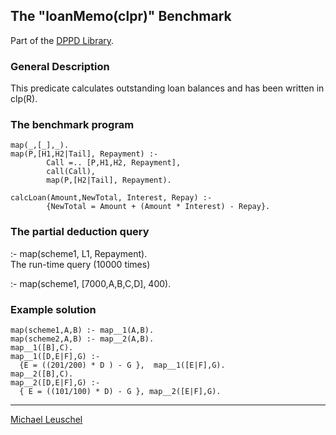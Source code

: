 The "loanMemo(clpr)" Benchmark
------------------------------

Part of the [DPPD
Library](http://www.ecs.soton.ac.uk/%7Emal/systems/dppd.html).

### General Description

This predicate calculates outstanding loan balances and has been written
in clp(R).

### The benchmark program

    map(_,[_],_).
    map(P,[H1,H2|Tail], Repayment) :-
            Call =.. [P,H1,H2, Repayment],
            call(Call), 
            map(P,[H2|Tail], Repayment).

    calcLoan(Amount,NewTotal, Interest, Repay) :-
            {NewTotal = Amount + (Amount * Interest) - Repay}.

### The partial deduction query

:- map(scheme1, L1, Repayment).\
The run-time query (10000 times)

:- map(scheme1, \[7000,A,B,C,D\], 400).

### Example solution

    map(scheme1,A,B) :- map__1(A,B).
    map(scheme2,A,B) :- map__2(A,B).
    map__1([B],C).
    map__1([D,E|F],G) :- 
      {E = ((201/200) * D ) - G },  map__1([E|F],G).
    map__2([B],C).
    map__2([D,E|F],G) :- 
      { E = ((101/100) * D) - G }, map__2([E|F],G).

------------------------------------------------------------------------

[Michael Leuschel](http://www.ecs.soton.ac.uk/%7Emal/michael.html)
